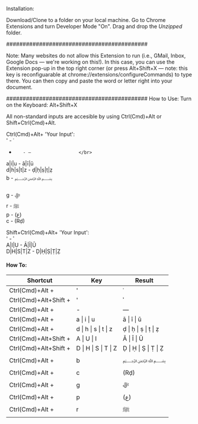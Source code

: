 Installation:

Download/Clone to a folder on your local machine. Go to Chrome Extensions and turn Developer Mode "On". Drag and drop the <em>Unzipped</em> folder.

###########################################

Note:
Many websites do not allow this Extension to run (i.e., GMail, Inbox, Google Docs — we're working on this!). In this case, you can use the Extension pop-up in the top right corner (or press Alt+Shift+X — note: this key is reconfiguarable at chrome://extensions/configureCommands) to type there. You can then copy and paste the word or letter right into your document.

###########################################
How to Use:
Turn on the Keyboard: Alt+Shift+X

All non-standard inputs are accesible by using Ctrl(Cmd)+Alt or Shift+Ctrl(Cmd)+Alt.

Ctrl(Cmd)+Alt+ 'Your Input':  </br>
'        - ʿ                  </br>
-		 - —				  </br>
a|i|u       - ā|ī|ū           </br>
d|h|s|t|z   - ḍ|ḥ|ṣ|ṭ|ẓ       </br>
b        - ﷽   </br>        
g        - ﷻ                  </br>
r        - ﷺ                  </br>
p        - (ع)                </br>
c        - (Rḍ)               </br>

Shift+Ctrl(Cmd)+Alt+ 'Your Input': </br>
'        - ʾ                </br>
A|I|U       - Ā|Ī|Ū         </br>
D|H|S|T|Z   - Ḍ|Ḥ|Ṣ|Ṭ|Ẓ     </br>

<h4>How To:</h4>
<table>
    <thead>
        <tr>
            <th>Shortcut</th>
            <th>Key</th>
            <th>Result</th>
        </tr>
    </thead>
    <tbody>
        <tr>
            <td>Ctrl(Cmd)+Alt +</td>
            <td>'</td>
            <td>ʿ</td>
        </tr>
        <tr>
            <td >Ctrl(Cmd)+Alt+Shift +</td>
            <td>'</td>
            <td>ʾ</td>
        </tr>
        <tr>
            <td >Ctrl(Cmd)+Alt +</td>
            <td>-</td>
            <td>—</td>
        </tr>
        <tr>
            <td >Ctrl(Cmd)+Alt +</td>
            <td>a | i | u</td>
            <td>ā | ī | ū</td>
        </tr>
        <tr>
            <td >Ctrl(Cmd)+Alt +</td>
            <td>d | h | s | t | z</td>
            <td>ḍ | ḥ | ṣ | ṭ | ẓ</td>
        </tr>
        <tr>
            <td >Ctrl(Cmd)+Alt+Shift +</td>
            <td>A | U | I</td>
            <td>Ā | Ī | Ū</td>
        </tr>
        <tr>
            <td >Ctrl(Cmd)+Alt+Shift +</td>
            <td>D | H | S | T | Z</td>
            <td>Ḍ | Ḥ | Ṣ | Ṭ | Ẓ</td>
        </tr>
        <tr>
            <td >Ctrl(Cmd)+Alt +</td>
            <td>b</td>
            <td>﷽</td>
        </tr>
        <tr>
            <td >Ctrl(Cmd)+Alt +</td>
            <td>c</td>
            <td>(Rḍ)</td>
        </tr>
        <tr>
            <td >Ctrl(Cmd)+Alt +</td>
            <td>g</td>
            <td>ﷻ</td>
        </tr>
        <tr>
            <td >Ctrl(Cmd)+Alt +</td>
            <td>p</td>
            <td>(ع)</td>
        </tr>
        <tr>
            <td >Ctrl(Cmd)+Alt +</td>
            <td>r</td>
            <td>ﷺ</td>
        </tr>
    </tbody>
</table>
